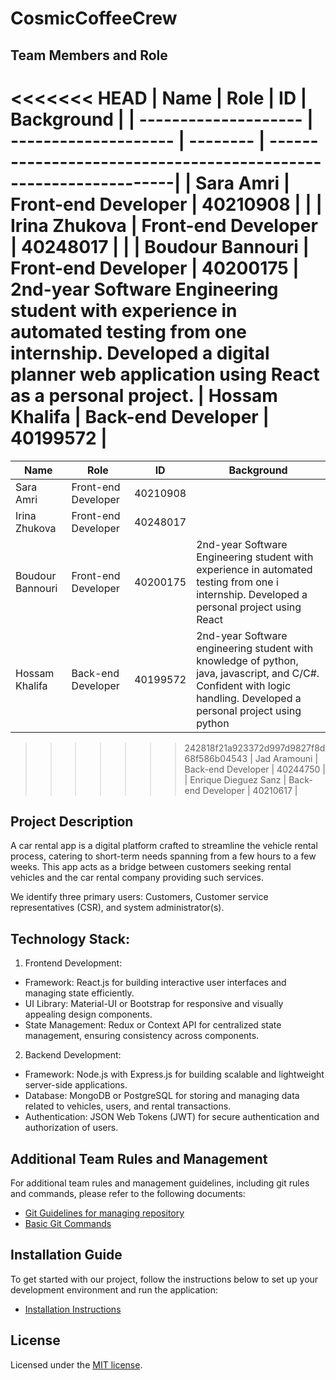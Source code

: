 # CosmicCoffeeCrew

## Team Members and Role

<<<<<<< HEAD
| Name                 | Role                 | ID       | Background                                                      |
| -------------------- | -------------------- | -------- | ----------------------------------------------------------------|
| Sara Amri            | Front-end Developer  | 40210908 |                                                                 |
| Irina Zhukova        | Front-end Developer  | 40248017 |                                                                 |
| Boudour Bannouri     | Front-end Developer  | 40200175 | 2nd-year Software Engineering student with experience in automated testing from one internship. Developed a digital planner web application using React as a personal project.
| Hossam Khalifa       | Back-end Developer   | 40199572 |
=======
| Name                 | Role                 | ID       | Background                                                             |
| -------------------- | -------------------- | -------- | ---------------------------------------------------------------------- |
| Sara Amri            | Front-end Developer  | 40210908 |                                                                        |
| Irina Zhukova        | Front-end Developer  | 40248017 |                                                                        |
| Boudour Bannouri     | Front-end Developer  | 40200175 | 2nd-year Software Engineering student with experience in automated testing from one i internship. Developed a personal project using React
| Hossam Khalifa       | Back-end Developer   | 40199572 | 2nd-year Software engineering student with knowledge of python, java, javascript, and C/C#. Confident with logic handling. Developed a personal project using python
>>>>>>> 242818f21a923372d997d9827f8d68f586b04543
| Jad Aramouni         | Back-end Developer   | 40244750 |
| Enrique Dieguez Sanz | Back-end Developer   | 40210617 |

## Project Description

A car rental app is a digital platform crafted to streamline the vehicle rental process, catering to short-term needs spanning from a few hours to a few weeks. This app acts as a bridge between customers seeking rental vehicles and the car rental company providing such services.

We identify three primary users: Customers, Customer service representatives (CSR), and system administrator(s).


## Technology Stack:

1. Frontend Development:

- Framework: React.js for building interactive user interfaces and managing state efficiently.
- UI Library: Material-UI or Bootstrap for responsive and visually appealing design components.
- State Management: Redux or Context API for centralized state management, ensuring consistency across components.

2. Backend Development:

- Framework: Node.js with Express.js for building scalable and lightweight server-side applications.
- Database: MongoDB or PostgreSQL for storing and managing data related to vehicles, users, and rental transactions.
- Authentication: JSON Web Tokens (JWT) for secure authentication and authorization of users.

## Additional Team Rules and Management

For additional team rules and management guidelines, including git rules and commands, please refer to the following documents:
- [Git Guidelines for managing repository](https://github.com/kokkuri3/CosmicCoffeeCrew-soen341projectW2024/blob/main/Git%20Guidelines.md)
- [Basic Git Commands](https://github.com/kokkuri3/CosmicCoffeeCrew-soen341projectW2024/blob/main/Git%20Commands.md)


## Installation Guide

To get started with our project, follow the instructions below to set up your development environment and run the application:
- [Installation Instructions](https://github.com/kokkuri3/CosmicCoffeeCrew-soen341projectW2024/blob/7c751282c5528060bc3d6d53b8b626db690314fc/InstallationInstructions.md)


## License

Licensed under the [MIT license](https://github.com/nextui-org/next-app-template/blob/main/LICENSE).


